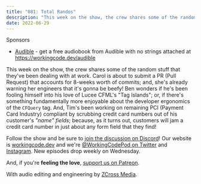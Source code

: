 ```yaml
---
title: "081: Total Randos"
description: "This week on the show, the crew shares some of the random stuff that they've been dealing with at work."
date: 2022-06-29
---
```


<script async defer onload="redcircleIframe();" src="https://api.podcache.net/embedded-player/sh/30227421-bc27-45c2-bfb4-861def7dd4cc/ep/a035c23e-4ec1-4841-900b-375beefc34c5"></script><div class="redcirclePlayer-a035c23e-4ec1-4841-900b-375beefc34c5"></div>

Sponsors
- [Audible](https://workingcode.dev/audible) - get a free audiobook from Audible with no strings attached at https://workingcode.dev/audible

This week on the show, the crew shares some of the random stuff that they've been dealing with at work. Carol is about to submit a PR (Pull Request) that accounts for 8-weeks worth of commits; and, she's already warning her engineers that it's gonna be beefy! Ben wonders if he's been fooling himself into his love of Lucee CFML's "Tag Islands"; or, if there's something fundamentally more enjoyable about the developer ergonomics of the `CFQuery` tag. And, Tim's been working on remaining PCI (Payment Card Industry) compliant by scrubbing credit card numbers out of his customer's _"name" fields_; because, as it turns out, customers will jam a credit card number in just about any form field that they find!

Follow the show and be sure to [join the discussion on Discord][working-code-discord]! Our website is [workingcode.dev][working-code] and we're [@WorkingCodePod on Twitter][working-code-twitter] and [Instagram][working-code-instagram]. New episodes drop weekly on Wednesday.

And, if you're **feeling the love**, [support us on Patreon][working-code-patreon].

[working-code]: https://workingcode.dev/
[working-code-discord]: https://workingcode.dev/discord/
[working-code-instagram]: https://www.instagram.com/workingcodepod/
[working-code-patreon]: https://www.patreon.com/workingcodepod
[working-code-twitter]: https://twitter.com/WorkingCodePod

With audio editing and engineering by [ZCross Media](https://www.zcross.media/).